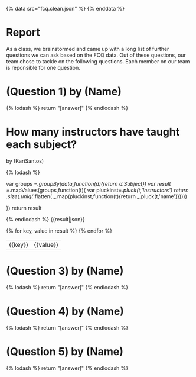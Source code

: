 {% data src="fcq.clean.json" %}
{% enddata %}

# Report

As a class, we brainstormed and came up with a long list of further questions we
can ask based on the FCQ data. Out of these questions, our team chose to tackle on
the following questions. Each member on our team is reponsible for one question.

# (Question 1) by (Name)

{% lodash %}
return "[answer]"
{% endlodash %}


# How many instructors have taught each subject?
 by (KariSantos)

{% lodash %}

var groups =_.groupBy(data,function(d){return d.Subject})
var result =_.mapValues(groups,function(t){ 
var pluckinst=_.pluck(t,'Instructors')
return _.size(_.uniq(_.flatten( _.map(pluckinst,function(t){return _.pluck(t,'name')}))))


})
return result

{% endlodash %}
{{result|json}}


<table>
{% for key, value in result %}
    <tr>
        <td>{{key}}</td>
        <td>{{value}}</td>
    </tr>
{% endfor %}
</table>


# (Question 3) by (Name)

{% lodash %}
return "[answer]"
{% endlodash %}

# (Question 4) by (Name)

{% lodash %}
return "[answer]"
{% endlodash %}

# (Question 5) by (Name)

{% lodash %}
return "[answer]"
{% endlodash %}
